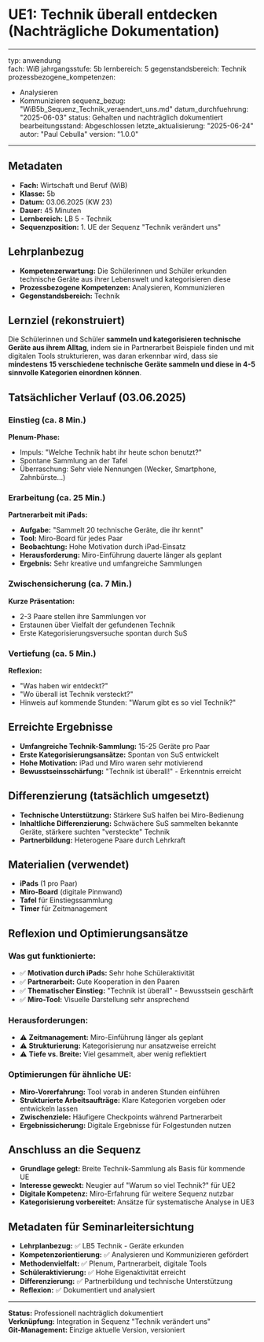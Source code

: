 # UE1: Technik überall entdecken (Nachträgliche Dokumentation)

---
typ: anwendung  
fach: WiB
jahrgangsstufe: 5b
lernbereich: 5
gegenstandsbereich: Technik
prozessbezogene_kompetenzen:
  - Analysieren
  - Kommunizieren
sequenz_bezug: "WiB5b_Sequenz_Technik_veraendert_uns.md"
datum_durchfuehrung: "2025-06-03"
status: Gehalten und nachträglich dokumentiert
bearbeitungsstand: Abgeschlossen
letzte_aktualisierung: "2025-06-24"
autor: "Paul Cebulla"
version: "1.0.0"
---

## Metadaten
- **Fach:** Wirtschaft und Beruf (WiB)
- **Klasse:** 5b  
- **Datum:** 03.06.2025 (KW 23)
- **Dauer:** 45 Minuten
- **Lernbereich:** LB 5 - Technik
- **Sequenzposition:** 1. UE der Sequenz "Technik verändert uns"

## Lehrplanbezug
- **Kompetenzerwartung:** Die Schülerinnen und Schüler erkunden technische Geräte aus ihrer Lebenswelt und kategorisieren diese
- **Prozessbezogene Kompetenzen:** Analysieren, Kommunizieren
- **Gegenstandsbereich:** Technik

## Lernziel (rekonstruiert)
Die Schülerinnen und Schüler **sammeln und kategorisieren technische Geräte aus ihrem Alltag**, indem sie in Partnerarbeit Beispiele finden und mit digitalen Tools strukturieren, was daran erkennbar wird, dass sie **mindestens 15 verschiedene technische Geräte sammeln und diese in 4-5 sinnvolle Kategorien einordnen können**.

## Tatsächlicher Verlauf (03.06.2025)

### Einstieg (ca. 8 Min.)
**Plenum-Phase:**
- Impuls: "Welche Technik habt ihr heute schon benutzt?"
- Spontane Sammlung an der Tafel
- Überraschung: Sehr viele Nennungen (Wecker, Smartphone, Zahnbürste...)

### Erarbeitung (ca. 25 Min.)
**Partnerarbeit mit iPads:**
- **Aufgabe:** "Sammelt 20 technische Geräte, die ihr kennt"
- **Tool:** Miro-Board für jedes Paar
- **Beobachtung:** Hohe Motivation durch iPad-Einsatz
- **Herausforderung:** Miro-Einführung dauerte länger als geplant
- **Ergebnis:** Sehr kreative und umfangreiche Sammlungen

### Zwischensicherung (ca. 7 Min.)
**Kurze Präsentation:**
- 2-3 Paare stellen ihre Sammlungen vor
- Erstaunen über Vielfalt der gefundenen Technik
- Erste Kategorisierungsversuche spontan durch SuS

### Vertiefung (ca. 5 Min.)
**Reflexion:**
- "Was haben wir entdeckt?"
- "Wo überall ist Technik versteckt?"
- Hinweis auf kommende Stunden: "Warum gibt es so viel Technik?"

## Erreichte Ergebnisse
- **Umfangreiche Technik-Sammlung:** 15-25 Geräte pro Paar
- **Erste Kategorisierungsansätze:** Spontan von SuS entwickelt
- **Hohe Motivation:** iPad und Miro waren sehr motivierend
- **Bewusstseinsschärfung:** "Technik ist überall!" - Erkenntnis erreicht

## Differenzierung (tatsächlich umgesetzt)
- **Technische Unterstützung:** Stärkere SuS halfen bei Miro-Bedienung
- **Inhaltliche Differenzierung:** Schwächere SuS sammelten bekannte Geräte, stärkere suchten "versteckte" Technik
- **Partnerbildung:** Heterogene Paare durch Lehrkraft

## Materialien (verwendet)
- **iPads** (1 pro Paar)
- **Miro-Board** (digitale Pinnwand)
- **Tafel** für Einstiegssammlung
- **Timer** für Zeitmanagement

## Reflexion und Optimierungsansätze

### Was gut funktionierte:
- ✅ **Motivation durch iPads:** Sehr hohe Schüleraktivität
- ✅ **Partnerarbeit:** Gute Kooperation in den Paaren
- ✅ **Thematischer Einstieg:** "Technik ist überall" - Bewusstsein geschärft
- ✅ **Miro-Tool:** Visuelle Darstellung sehr ansprechend

### Herausforderungen:
- ⚠️ **Zeitmanagement:** Miro-Einführung länger als geplant
- ⚠️ **Strukturierung:** Kategorisierung nur ansatzweise erreicht
- ⚠️ **Tiefe vs. Breite:** Viel gesammelt, aber wenig reflektiert

### Optimierungen für ähnliche UE:
- **Miro-Vorerfahrung:** Tool vorab in anderen Stunden einführen
- **Strukturierte Arbeitsaufträge:** Klare Kategorien vorgeben oder entwickeln lassen
- **Zwischenziele:** Häufigere Checkpoints während Partnerarbeit
- **Ergebnissicherung:** Digitale Ergebnisse für Folgestunden nutzen

## Anschluss an die Sequenz
- **Grundlage gelegt:** Breite Technik-Sammlung als Basis für kommende UE
- **Interesse geweckt:** Neugier auf "Warum so viel Technik?" für UE2
- **Digitale Kompetenz:** Miro-Erfahrung für weitere Sequenz nutzbar
- **Kategorisierung vorbereitet:** Ansätze für systematische Analyse in UE3

## Metadaten für Seminarleitersichtung
- **Lehrplanbezug:** ✅ LB5 Technik - Geräte erkunden
- **Kompetenzorientierung:** ✅ Analysieren und Kommunizieren gefördert
- **Methodenvielfalt:** ✅ Plenum, Partnerarbeit, digitale Tools
- **Schüleraktivierung:** ✅ Hohe Eigenaktivität erreicht
- **Differenzierung:** ✅ Partnerbildung und technische Unterstützung
- **Reflexion:** ✅ Dokumentiert und analysiert

---

**Status:** Professionell nachträglich dokumentiert  
**Verknüpfung:** Integration in Sequenz "Technik verändert uns"  
**Git-Management:** Einzige aktuelle Version, versioniert